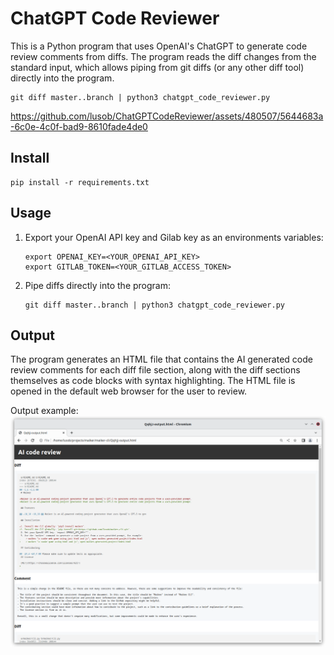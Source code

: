 # ChatGPT Code Reviewer

This is a Python program that uses OpenAI's ChatGPT to generate code review comments from diffs. The program reads the diff changes from the standard input, which allows piping from git diffs (or any other diff tool) directly into the program.

```
git diff master..branch | python3 chatgpt_code_reviewer.py
```


https://github.com/lusob/ChatGPTCodeReviewer/assets/480507/5644683a-6c0e-4c0f-bad9-8610fade4de0


## Install

```
pip install -r requirements.txt
```

## Usage

1. Export your OpenAI API key and Gilab key as an environments variables:

    ```
    export OPENAI_KEY=<YOUR_OPENAI_API_KEY>
    export GITLAB_TOKEN=<YOUR_GITLAB_ACCESS_TOKEN>
    ```

2. Pipe diffs directly into the program:

    ```
    git diff master..branch | python3 chatgpt_code_reviewer.py
    ```

## Output

The program generates an HTML file that contains the AI generated code review comments for each diff file section, along with the diff sections themselves as code blocks with syntax highlighting. The HTML file is opened in the default web browser for the user to review.

Output example:
![image](chatgpt_code_reviewer.png)
